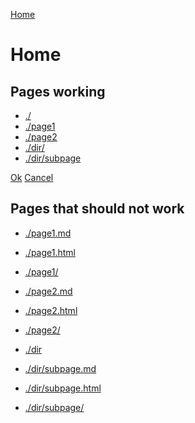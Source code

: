 [Home](./)

# Home<!--{.title}-->

## Pages working<!--{.subtitle}-->

- [./](./)
- [./page1](./page1)
- [./page2](./page2)
- [./dir/](./dir/)
- [./dir/subpage](./dir/subpage)

<div class="buttons">

[Ok](./dir/subpage)<!--{.button.is-primary}-->
[Cancel](./dir/subpage)<!--{.button.is-danger}-->

</div>


## Pages that should not work

- [./page1.md](./page1.md)
- [./page1.html](./page1.html)
- [./page1/](./page1/)

- [./page2.md](./page2.md)
- [./page2.html](./page2.html)
- [./page2/](./page2/)

- [./dir](./dir)

- [./dir/subpage.md](./dir/subpage.md)
- [./dir/subpage.html](./dir/subpage.html)
- [./dir/subpage/](./dir/subpage/)
